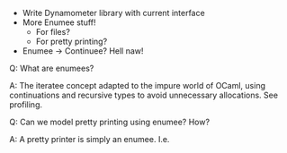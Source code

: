 - Write Dynamometer library with current interface
- More Enumee stuff!
  * For files?
  * For pretty printing?
- Enumee -> Continuee? Hell naw!

Q: What are enumees?

A: The iteratee concept adapted to the impure world of OCaml, using
continuations and recursive types to avoid unnecessary allocations.
See profiling.

Q: Can we model pretty printing using enumee? How?

A: A pretty printer is simply an enumee. I.e.
